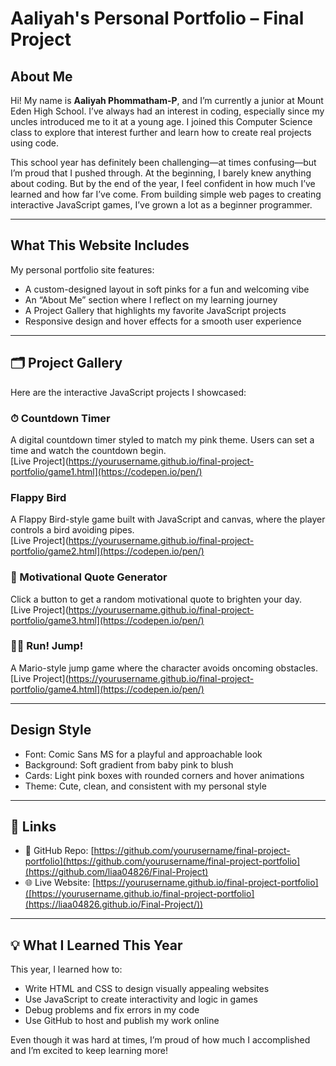 #  Aaliyah's Personal Portfolio – Final Project

## About Me

Hi! My name is **Aaliyah Phommatham-P**, and I’m currently a junior at Mount Eden High School. I’ve always had an interest in coding, especially since my uncles introduced me to it at a young age. I joined this Computer Science class to explore that interest further and learn how to create real projects using code.

This school year has definitely been challenging—at times confusing—but I’m proud that I pushed through. At the beginning, I barely knew anything about coding. But by the end of the year, I feel confident in how much I’ve learned and how far I’ve come. From building simple web pages to creating interactive JavaScript games, I’ve grown a lot as a beginner programmer.

---

## What This Website Includes

My personal portfolio site features:

-  A custom-designed layout in soft pinks for a fun and welcoming vibe  
- An “About Me” section where I reflect on my learning journey  
-  A Project Gallery that highlights my favorite JavaScript projects  
-  Responsive design and hover effects for a smooth user experience  

---

## 🗂 Project Gallery

Here are the interactive JavaScript projects I showcased:

### ⏱ Countdown Timer  
A digital countdown timer styled to match my pink theme. Users can set a time and watch the countdown begin.  
[Live Project](https://yourusername.github.io/final-project-portfolio/game1.html](https://codepen.io/pen/)

###  Flappy Bird  
A Flappy Bird-style game built with JavaScript and canvas, where the player controls a bird avoiding pipes.  
[Live Project](https://yourusername.github.io/final-project-portfolio/game2.html](https://codepen.io/pen/)

### 💬 Motivational Quote Generator  
Click a button to get a random motivational quote to brighten your day.  
[Live Project](https://yourusername.github.io/final-project-portfolio/game3.html](https://codepen.io/pen/)

### 🏃‍♀️ Run! Jump!  
A Mario-style jump game where the character avoids oncoming obstacles.  
[Live Project](https://yourusername.github.io/final-project-portfolio/game4.html](https://codepen.io/pen/)

---

##  Design Style

- Font: Comic Sans MS for a playful and approachable look  
- Background: Soft gradient from baby pink to blush  
- Cards: Light pink boxes with rounded corners and hover animations  
- Theme: Cute, clean, and consistent with my personal style  

---

## 🔗 Links

- 📁 GitHub Repo: [https://github.com/yourusername/final-project-portfolio](https://github.com/yourusername/final-project-portfolio](https://github.com/liaa04826/Final-Project)  
- 🌐 Live Website: [https://yourusername.github.io/final-project-portfolio]([https://yourusername.github.io/final-project-portfolio](https://liaa04826.github.io/Final-Project/))  

---

## 💡 What I Learned This Year

This year, I learned how to:

- Write HTML and CSS to design visually appealing websites  
- Use JavaScript to create interactivity and logic in games  
- Debug problems and fix errors in my code  
- Use GitHub to host and publish my work online  

Even though it was hard at times, I’m proud of how much I accomplished and I’m excited to keep learning more!
